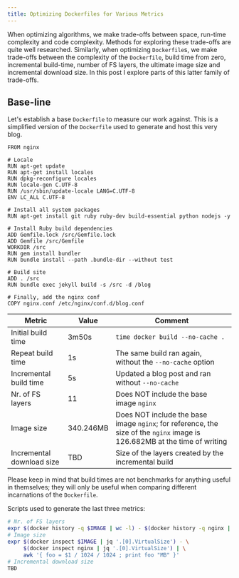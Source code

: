 ```yaml
---
title: Optimizing Dockerfiles for Various Metrics
---
```


When optimizing algorithms, we make trade-offs between space, run-time
complexity and code complexity. Methods for exploring these trade-offs
are quite well researched. Similarly, when optimizing `Dockerfile`s,
we make trade-offs between the complexity of the `Dockerfile`, build
time from zero, incremental build-time, number of FS layers, the
ultimate image size and incremental download size. In this post I
explore parts of this latter family of trade-offs.

<!-- more -->

## Base-line

Let's establish a base `Dockerfile` to measure our work against. This
is a simplified version of the `Dockerfile` used to generate and host
this very blog.

```docker
FROM nginx

# Locale
RUN apt-get update
RUN apt-get install locales
RUN dpkg-reconfigure locales
RUN locale-gen C.UTF-8
RUN /usr/sbin/update-locale LANG=C.UTF-8
ENV LC_ALL C.UTF-8

# Install all system packages
RUN apt-get install git ruby ruby-dev build-essential python nodejs -y

# Install Ruby build dependencies
ADD Gemfile.lock /src/Gemfile.lock
ADD Gemfile /src/Gemfile
WORKDIR /src
RUN gem install bundler
RUN bundle install --path .bundle-dir --without test

# Build site
ADD . /src
RUN bundle exec jekyll build -s /src -d /blog

# Finally, add the nginx conf
COPY nginx.conf /etc/nginx/conf.d/blog.conf
```

| Metric | Value | Comment |
| ------ | ----- | ------ |
| Initial build time | 3m50s | `time docker build --no-cache .` |
| Repeat build time | 1s | The same build ran again, without the `--no-cache` option |
| Incremental build time | 5s | Updated a blog post and ran without `--no-cache` |
| Nr. of FS layers | 11 | Does NOT include the base image `nginx` |
| Image size | 340.246MB | Does NOT include the base image `nginx`; for reference, the size of the `nginx` image is 126.682MB at the time of writing |
| Incremental download size | TBD | Size of the layers created by the incremental build |

Please keep in mind that build times are not benchmarks for anything
useful in themselves; they will only be useful when comparing
different incarnations of the `Dockerfile`.

Scripts used to generate the last three metrics:

```sh
# Nr. of FS layers
expr $(docker history -q $IMAGE | wc -l) - $(docker history -q nginx | wc -l)
# Image size
expr $(docker inspect $IMAGE | jq '.[0].VirtualSize') - \
     $(docker inspect nginx | jq '.[0].VirtualSize') | \
     awk '{ foo = $1 / 1024 / 1024 ; print foo "MB" }'
# Incremental download size
TBD
```
